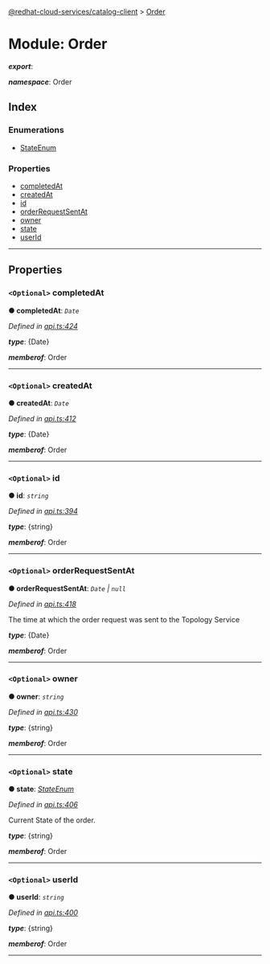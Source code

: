 [@redhat-cloud-services/catalog-client](../README.md) > [Order](../modules/order.md)

# Module: Order

*__export__*: 

*__namespace__*: Order

## Index

### Enumerations

* [StateEnum](../enums/order.stateenum.md)

### Properties

* [completedAt](order.md#completedat)
* [createdAt](order.md#createdat)
* [id](order.md#id)
* [orderRequestSentAt](order.md#orderrequestsentat)
* [owner](order.md#owner)
* [state](order.md#state)
* [userId](order.md#userid)

---

## Properties

<a id="completedat"></a>

### `<Optional>` completedAt

**● completedAt**: *`Date`*

*Defined in [api.ts:424](https://github.com/RedHatInsights/javascript-clients/blob/master/packages/catalog/api.ts#L424)*

*__type__*: {Date}

*__memberof__*: Order

___
<a id="createdat"></a>

### `<Optional>` createdAt

**● createdAt**: *`Date`*

*Defined in [api.ts:412](https://github.com/RedHatInsights/javascript-clients/blob/master/packages/catalog/api.ts#L412)*

*__type__*: {Date}

*__memberof__*: Order

___
<a id="id"></a>

### `<Optional>` id

**● id**: *`string`*

*Defined in [api.ts:394](https://github.com/RedHatInsights/javascript-clients/blob/master/packages/catalog/api.ts#L394)*

*__type__*: {string}

*__memberof__*: Order

___
<a id="orderrequestsentat"></a>

### `<Optional>` orderRequestSentAt

**● orderRequestSentAt**: *`Date` \| `null`*

*Defined in [api.ts:418](https://github.com/RedHatInsights/javascript-clients/blob/master/packages/catalog/api.ts#L418)*

The time at which the order request was sent to the Topology Service

*__type__*: {Date}

*__memberof__*: Order

___
<a id="owner"></a>

### `<Optional>` owner

**● owner**: *`string`*

*Defined in [api.ts:430](https://github.com/RedHatInsights/javascript-clients/blob/master/packages/catalog/api.ts#L430)*

*__type__*: {string}

*__memberof__*: Order

___
<a id="state"></a>

### `<Optional>` state

**● state**: *[StateEnum](../enums/order.stateenum.md)*

*Defined in [api.ts:406](https://github.com/RedHatInsights/javascript-clients/blob/master/packages/catalog/api.ts#L406)*

Current State of the order.

*__type__*: {string}

*__memberof__*: Order

___
<a id="userid"></a>

### `<Optional>` userId

**● userId**: *`string`*

*Defined in [api.ts:400](https://github.com/RedHatInsights/javascript-clients/blob/master/packages/catalog/api.ts#L400)*

*__type__*: {string}

*__memberof__*: Order

___

